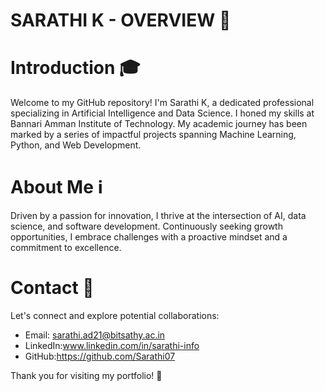 
# SARATHI K - OVERVIEW 🌟
# Introduction 🎓
  Welcome to my GitHub repository! I'm Sarathi K, a dedicated professional specializing in Artificial Intelligence and Data Science. I honed my skills at Bannari Amman Institute of Technology. My academic journey has been marked by a series of impactful projects spanning Machine Learning, Python, and Web Development.

# About Me ℹ️
  Driven by a passion for innovation, I thrive at the intersection of AI, data science, and software development. Continuously seeking growth opportunities, I embrace challenges with a proactive mindset and a commitment to excellence.

# Contact 📩
Let's connect and explore potential collaborations:

- Email: sarathi.ad21@bitsathy.ac.in
- LinkedIn:www.linkedin.com/in/sarathi-info
- GitHub:https://github.com/Sarathi07

Thank you for visiting my portfolio! 🚀




